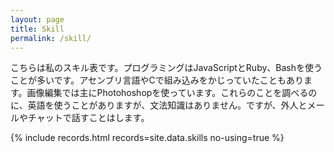 ```yaml
---
layout: page
title: Skill
permalink: /skill/
---
```


こちらは私のスキル表です。プログラミングはJavaScriptとRuby、Bashを使うことが多いです。アセンブリ言語やCで組み込みをかじっていたこともあります。画像編集では主にPhotohoshopを使っています。これらのことを調べるのに、英語を使うことがありますが、文法知識はありません。ですが、外人とメールやチャットで話すことはします。

{% include records.html records=site.data.skills no-using=true %}
